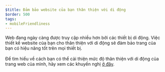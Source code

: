 ```yaml
---
$title: Đảm bảo website của bạn thân thiện với di động
$order: 500
tags:
- mobileFriendliness
---
```


Web đang ngày càng được truy cập nhiều hơn bởi các thiết bị di động. Việc thiết kế website của bạn cho thân thiện với di động sẽ đảm bảo trang của bạn có hiệu năng tốt trên mọi thiết bị. <br><br> Để tìm hiểu về cách bạn có thể cải thiện mức độ thân thiện với di động của trang web của mình, hãy xem các khuyến nghị [ở đây](https://developers.google.com/search/mobile-sites).

